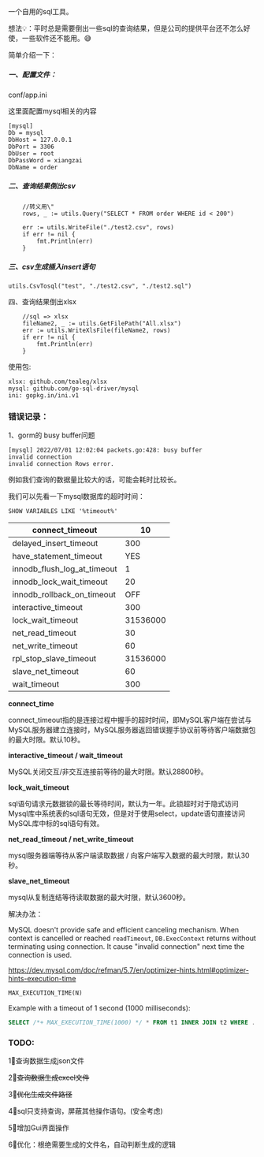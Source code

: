 一个自用的sql工具。

想法💡：平时总是需要倒出一些sql的查询结果，但是公司的提供平台还不怎么好使，一些软件还不能用。😅



简单介绍一下：

##### 一、配置文件：

conf/app.ini

这里面配置mysql相关的内容

```
[mysql]
Db = mysql
DbHost = 127.0.0.1
DbPort = 3306
DbUser = root
DbPassWord = xiangzai
DbName = order
```

##### 二、查询结果倒出csv

```
	//转义用\"
	rows, _ := utils.Query("SELECT * FROM order WHERE id < 200")

	err := utils.WriteFile("./test2.csv", rows)
	if err != nil {
		fmt.Println(err)
	}
```

##### 三、csv生成插入insert语句

```
utils.CsvTosql("test", "./test2.csv", "./test2.sql")
```

四、查询结果倒出xlsx

```
	//sql => xlsx
	fileName2, _ := utils.GetFilePath("All.xlsx")
	err := utils.WriteXlsFile(fileName2, rows)
	if err != nil {
		fmt.Println(err)
	}
```

使用包:

```
xlsx: github.com/tealeg/xlsx
mysql: github.com/go-sql-driver/mysql
ini: gopkg.in/ini.v1
```



### 错误记录：

1、gorm的 busy buffer问题

```
[mysql] 2022/07/01 12:02:04 packets.go:428: busy buffer
invalid connection
invalid connection Rows error.
```

例如我们查询的数据量比较大的话，可能会耗时比较长。

我们可以先看一下mysql数据库的超时时间：

```
SHOW VARIABLES LIKE '%timeout%'
```



| connect_timeout             | 10       |
| --------------------------- | -------- |
| delayed_insert_timeout      | 300      |
| have_statement_timeout      | YES      |
| innodb_flush_log_at_timeout | 1        |
| innodb_lock_wait_timeout    | 20       |
| innodb_rollback_on_timeout  | OFF      |
| interactive_timeout         | 300      |
| lock_wait_timeout           | 31536000 |
| net_read_timeout            | 30       |
| net_write_timeout           | 60       |
| rpl_stop_slave_timeout      | 31536000 |
| slave_net_timeout           | 60       |
| wait_timeout                | 300      |

**connect_time**

connect_timeout指的是连接过程中握手的超时时间，即MySQL客户端在尝试与MySQL服务器建立连接时，MySQL服务器返回错误握手协议前等待客户端数据包的最大时限。默认10秒。

**interactive_timeout / wait_timeout**

MySQL关闭交互/非交互连接前等待的最大时限。默认28800秒。

**lock_wait_timeout**

sql语句请求元数据锁的最长等待时间，默认为一年。此锁超时对于隐式访问Mysql库中系统表的sql语句无效，但是对于使用select，update语句直接访问MySQL库中标的sql语句有效。

**net_read_timeout / net_write_timeout**

mysql服务器端等待从客户端读取数据 / 向客户端写入数据的最大时限，默认30秒。

**slave_net_timeout**

mysql从复制连结等待读取数据的最大时限，默认3600秒。

解决办法：

MySQL doesn't provide safe and efficient canceling mechanism. When context is cancelled or reached `readTimeout`, `DB.ExecContext` returns without terminating using connection. It cause "invalid connection" next time the connection is used.

https://dev.mysql.com/doc/refman/5.7/en/optimizer-hints.html#optimizer-hints-execution-time

```sql
MAX_EXECUTION_TIME(N)
```

Example with a timeout of 1 second (1000 milliseconds):

```sql
SELECT /*+ MAX_EXECUTION_TIME(1000) */ * FROM t1 INNER JOIN t2 WHERE ...
```





### TODO:

1⃣️查询数据生成json文件

2⃣️~~查询数据生成excel文件~~

3⃣️~~优化生成文件路径~~

4⃣️sql只支持查询，屏蔽其他操作语句。(安全考虑)

5⃣️增加Gui界面操作

6⃣️优化：根绝需要生成的文件名，自动判断生成的逻辑
